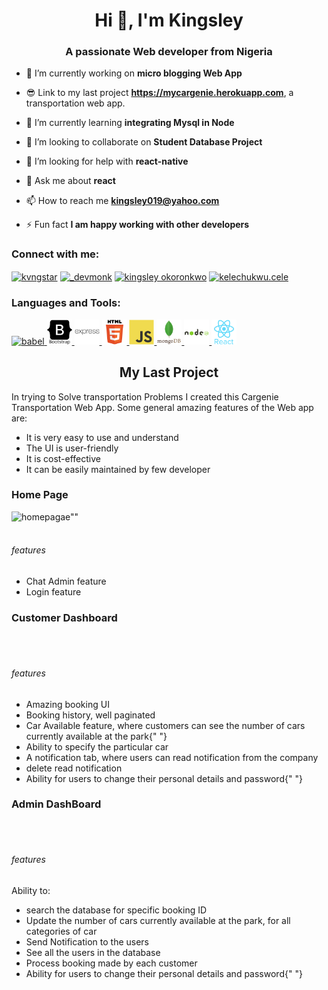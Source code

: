 <h1 align="center">Hi 👋, I'm Kingsley</h1>
<h3 align="center">A passionate Web developer from Nigeria</h3>

<p align="left"> <a href="https://twitter.com/_devmonk" target="blank"></a> </p>

- 🔭 I’m currently working on **micro blogging Web App**
- 😎 Link to my last project **https://mycargenie.herokuapp.com**, a transportation web app.

- 🌱 I’m currently learning **integrating Mysql in Node**

- 👯 I’m looking to collaborate on **Student Database Project**

- 🤝 I’m looking for help with **react-native**

- 💬 Ask me about **react**

- 📫 How to reach me **kingsley019@yahoo.com**

- ⚡ Fun fact **I am happy working with other developers**

<h3 align="left">Connect with me:</h3>
<p align="left">
<a href="https://codepen.io/kvngstar" target="blank"><img align="center" src="https://raw.githubusercontent.com/rahuldkjain/github-profile-readme-generator/master/src/images/icons/Social/codepen.svg" alt="kvngstar" height="30" width="40" /></a>
<a href="https://twitter.com/_devmonk" target="blank"><img align="center" src="https://raw.githubusercontent.com/rahuldkjain/github-profile-readme-generator/master/src/images/icons/Social/twitter.svg" alt="_devmonk" height="30" width="40" /></a>
<a href="https://www.linkedin.com/in/kingsley-okoronkwo-3256b5245" target="blank"><img align="center" src="https://raw.githubusercontent.com/rahuldkjain/github-profile-readme-generator/master/src/images/icons/Social/linked-in-alt.svg" alt="kingsley okoronkwo" height="30" width="40" /></a>
<a href="https://fb.com/kelechukwu.cele" target="blank"><img align="center" src="https://raw.githubusercontent.com/rahuldkjain/github-profile-readme-generator/master/src/images/icons/Social/facebook.svg" alt="kelechukwu.cele" height="30" width="40" /></a>
</p>

<h3 align="left">Languages and Tools:</h3>
<p align="left"> <a href="https://babeljs.io/" target="_blank" rel="noreferrer"> <img src="https://www.vectorlogo.zone/logos/babeljs/babeljs-icon.svg" alt="babel" width="40" height="40"/> </a> <a href="https://getbootstrap.com" target="_blank" rel="noreferrer"> <img src="https://raw.githubusercontent.com/devicons/devicon/master/icons/bootstrap/bootstrap-plain-wordmark.svg" alt="bootstrap" width="40" height="40"/> </a> <a href="https://expressjs.com" target="_blank" rel="noreferrer"> <img src="https://raw.githubusercontent.com/devicons/devicon/master/icons/express/express-original-wordmark.svg" alt="express" width="40" height="40"/> </a> <a href="https://www.w3.org/html/" target="_blank" rel="noreferrer"> <img src="https://raw.githubusercontent.com/devicons/devicon/master/icons/html5/html5-original-wordmark.svg" alt="html5" width="40" height="40"/> </a> <a href="https://developer.mozilla.org/en-US/docs/Web/JavaScript" target="_blank" rel="noreferrer"> <img src="https://raw.githubusercontent.com/devicons/devicon/master/icons/javascript/javascript-original.svg" alt="javascript" width="40" height="40"/> </a> <a href="https://www.mongodb.com/" target="_blank" rel="noreferrer"> <img src="https://raw.githubusercontent.com/devicons/devicon/master/icons/mongodb/mongodb-original-wordmark.svg" alt="mongodb" width="40" height="40"/> </a> <a href="https://nodejs.org" target="_blank" rel="noreferrer"> <img src="https://raw.githubusercontent.com/devicons/devicon/master/icons/nodejs/nodejs-original-wordmark.svg" alt="nodejs" width="40" height="40"/> </a> <a href="https://reactjs.org/" target="_blank" rel="noreferrer"> <img src="https://raw.githubusercontent.com/devicons/devicon/master/icons/react/react-original-wordmark.svg" alt="react" width="40" height="40"/> </a> </p>

 <h2 style="text-align:center">My Last Project</h2>
      <p>
        In trying to Solve transportation Problems I created this Cargenie
        Transportation Web App.
      Some general amazing features of the Web app are:</p>
      <ul>
        <li>It is very easy to use and understand</li>
        <li>The UI is user-friendly</li>
        <li>It is cost-effective</li>
        <li>It can be easily maintained by few developer</li>
      </ul>
      <div>
        <div >
          <h3>Home Page</h3>
          <div class="display:flex; width:50%;height:auto; justify-content:space-evenly; align-items:center; flex-wrap: wrap; ">
            <div>
              <img src="https://res.cloudinary.com/dcbqkmjxq/image/upload/v1679284160/qgbd1myqohsoblglnf5u.png" alt=homepagae"" />
            </div>
            <div>
              <img src="The Image is at https://res.cloudinary.com/dcbqkmjxq/image/upload/v1679284244/eimt48unnxnbezxhho5c.png" alt="" />
            </div>
          </div>
          <h6>features</h6>
          <ul>
            <li>Chat Admin feature</li>
            <li>Login feature</li>
          </ul>
        </div>
        <div>
          <h3>Customer Dashboard</h3>
          <div class="display:flex; width:50%;height:auto; justify-content:space-evenly; align-items:center; flex-wrap: wrap; ">
            <div>
              <img src="https://res.cloudinary.com/dcbqkmjxq/image/upload/v1679284309/bs1qximtquehjx1glehf.png" alt="" />
            </div>
            <div>
              <img src="https://res.cloudinary.com/dcbqkmjxq/image/upload/v1679284356/nzmyss6wj9v11wfkqria.png" alt="" />
            </div>
          </div>
          <h6>features</h6>
          <ul>
            <li>Amazing booking UI</li>
            <li>Booking history, well paginated </li>
            <li>
              Car Available feature, where customers can see the number of cars
              currently available at the park{" "}
            </li>
            <li>Ability to specify the particular car</li>
            <li>
              A notification tab, where users can read notification from the
              company
            </li>
            <li> delete read notification</li>
            <li>
              Ability for users to change their personal details and password{" "}
            </li>
          </ul>
        </div>
        <div>
          <h3>Admin DashBoard</h3>
          <div class="display:flex; width:50%;height:auto; justify-content:space-evenly; align-items:center; flex-wrap: wrap; ">
            <div>
              <img src="" alt="" />
            </div>
            <div>
              <img src="" alt="" />
            </div>
          </div>
          <h6>features</h6>
          <p>Ability to:</p>
          <ul>
            <li> search the database for specific booking ID</li>
            <li>
              Update the number of cars currently available at the park, for all
              categories of car
            </li>
            <li>Send Notification to the users </li>
            <li>See all the users in the database </li>
            <li>Process booking made by each customer</li>
            <li>
              Ability for users to change their personal details and password{" "}
            </li>
          </ul>
        </div>
      </div>
<div>
